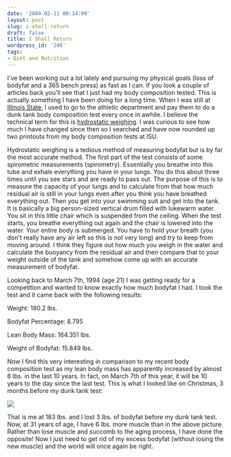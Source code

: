 ```yaml
---
date: '2004-02-11 00:14:00'
layout: post
slug: i-shall-return
draft: false
title: I Shall Return
wordpress_id: '246'
tags:
- Diet and Nutrition
---
```


I've been working out a lot lately and pursuing my physical goals (loss of bodyfat and a 365 bench press) as fast as I can. If you look a couple of articles back you'll see that I just had my body composition tested. This is actually something I have been doing for a long time. When I was still at [Illinois State](http://www.ilstu.edu/), I used to go to the athletic department and pay them to do a dunk tank body composition test every once in awhile. I believe the technical term for this is [hydrostatic weighing](http://www.weight.co.uk/measuring-body-fat.html). I was curious to see how much I have changed since then so I searched and have now rounded up two printouts from my body composition tests at ISU.  

  

Hydrostatic weighing is a tedious method of measuring bodyfat but is by far the most accurate method. The first part of the test consists of some spirometric measurements (spirometry). Essentially you breathe into this tube and exhale everything you have in your lungs. You do this about three times until you see stars and are ready to pass out. The purpose of this is to measure the capacity of your lungs and to calculate from that how much residual air is still in your lungs even after you think you have breathed everything out. Then you get into your swimming suit and get into the tank. It is basically a big person-sized vertical drum filled with lukewarm water. You sit in this little chair which is suspended from the ceiling. When the test starts, you breathe everything out again and the chair is lowered into the water. Your entire body is submerged. You have to hold your breath (you don't really have any air left so this is not very long) and try to keep from moving around. I think they figure out how much you weigh in the water and calculate the buoyancy from the residual air and then compare that to your weight outside of the tank and somehow come up with an accurate measurement of bodyfat.  

  

Looking back to March 7th, 1994 (age 21) I was getting ready for a competition and wanted to know exactly how much bodyfat I had. I took the test and it came back with the following results:  

  

Weight: 180.2 lbs.  

Bodyfat Percentage: 8.795  

Lean Body Mass: 164.351 lbs.  

Weight of Bodyfat: 15.849 lbs.  

  

Now I find this very interesting in comparison to my recent body composition test as my lean body mass has apparently increased by almost 6 lbs. in the last 10 years. In fact, on March 7th of this year, it will be 10 years to the day since the last test. This is what I looked like on Christmas, 3 months before my dunk tank test:  

  

![](images/Polaroid1.gif)  



That is me at 183 lbs. and I lost 3 lbs. of bodyfat before my dunk tank test. Now, at 31 years of age, I have 6 lbs. more muscle than in the above picture. Rather than lose muscle and succomb to the aging process, I have done the opposite! Now I just need to get rid of my excess bodyfat (without losing the new muscle) and the world will once again be right.



